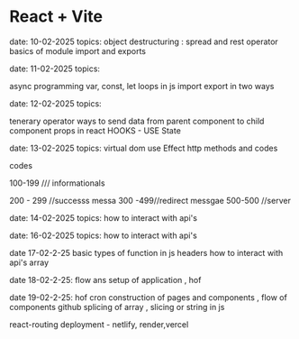 # React + Vite
date: 10-02-2025
topics:
object destructuring :
spread and rest operator 
basics of module import and exports 




date: 11-02-2025
topics:

async programming 
var, const, let
loops in js
import export in two ways 


date: 12-02-2025
topics:

tenerary operator 
ways to send data from parent component to child component
props in react
HOOKS - USE State 



date: 13-02-2025
topics:
virtual dom
use Effect
http methods and codes 

codes 

100-199 /// informationals 

200 - 299 //successs messa
300 -499//redirect messgae
500-500 //server

date: 14-02-2025
topics:
how to interact with api's 



date: 16-02-2025
topics:
how to interact with api's 




date 17-02-2-25
basic types of function in js 
headers
how to interact with api's 
array




date 18-02-2-25:
flow ans setup of application ,
hof




date 19-02-2-25:
hof
cron
construction of pages and components , 
flow of components 
github
splicing of array , slicing or string in js 









react-routing 
deployment - netlify, render,vercel 


